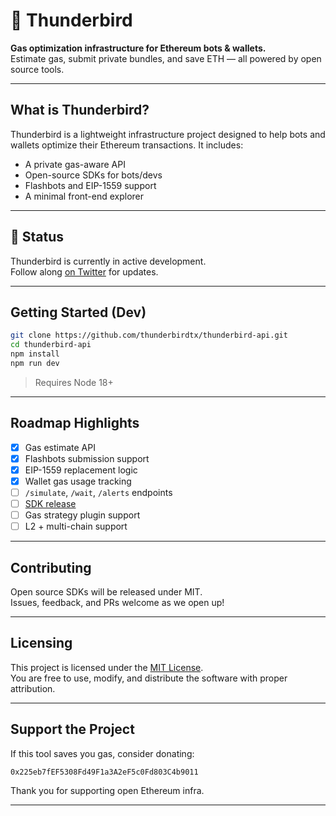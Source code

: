 # 🦅 Thunderbird

**Gas optimization infrastructure for Ethereum bots & wallets.**  
Estimate gas, submit private bundles, and save ETH — all powered by open source tools.

---

## What is Thunderbird?

Thunderbird is a lightweight infrastructure project designed to help bots and wallets optimize their Ethereum transactions. It includes:

- A private gas-aware API
- Open-source SDKs for bots/devs
- Flashbots and EIP-1559 support
- A minimal front-end explorer

---

## 🚧 Status

Thunderbird is currently in active development.  
Follow along [on Twitter](https://twitter.com/thunderbirdtx) for updates.

---


##  Getting Started (Dev)

```bash
git clone https://github.com/thunderbirdtx/thunderbird-api.git
cd thunderbird-api
npm install
npm run dev
```

> Requires Node 18+

---

##  Roadmap Highlights

- [x] Gas estimate API
- [x] Flashbots submission support
- [x] EIP-1559 replacement logic
- [x] Wallet gas usage tracking
- [ ] `/simulate`, `/wait`, `/alerts` endpoints
- [ ] [SDK release](https://github.com/thunderbirdtx/thunderbird)
- [ ] Gas strategy plugin support
- [ ] L2 + multi-chain support

---

##  Contributing

Open source SDKs will be released under MIT.  
Issues, feedback, and PRs welcome as we open up!

---

## Licensing

This project is licensed under the [MIT License](https://opensource.org/licenses/MIT).  
You are free to use, modify, and distribute the software with proper attribution.

---

##  Support the Project

If this tool saves you gas, consider donating:

```
0x225eb7fEF5308Fd49F1a3A2eF5c0Fd803C4b9011
```

Thank you for supporting open Ethereum infra.

---
